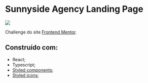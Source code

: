 # Sunnyside Agency Landing Page

 <div>
 <img src="https://img.shields.io/badge/-Em%20constru%C3%A7%C3%A3o-brightgreen">
 </div>

Challenge do site [Frontend Mentor](https://www.frontendmentor.io/challenges/sunnyside-agency-landing-page-7yVs3B6ef).

## Construído com:

- React;
- Typescript;
- [Styled components](https://styled-components.com/);
- [Styled icons](https://styled-icons.dev/);
